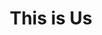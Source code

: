---
pid: CH544
title: This is Us
location_transcription: City Hall
zipcode: 
outside_phl: 
neighborhood: 
age: '19'
age_range: 13-19
instagram: 
image_file_name: CH_544.jpg
proposal_transcription: A yearbook of the People in Philadelphia, showing that This
  is Us
topic: Inclusivity,Philadelphia,Unity
topic_summary: 0, 0, 0
type: Book
keywords_other: 
credit: James P.
image_labels: 
twitter: 
facebook: 
permalink: "/monuments/ch544/"
layout: item-page
---